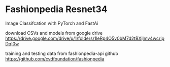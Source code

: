 # Fashionpedia Resnet34
 Image Classifcation with PyTorch and FastAi
 
 download CSVs and models from google drive
 https://drive.google.com/drive/u/1/folders/1leRp4O5v0bM7d2tBXjlmv4wcripDqI0w
 
 training and testing data from fashionpedia-api github
 https://github.com/cvdfoundation/fashionpedia
